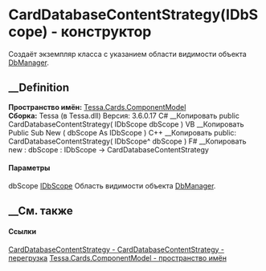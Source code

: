 # CardDatabaseContentStrategy(IDbScope) - конструктор
Создаёт экземпляр класса с указанием области видимости объекта
[DbManager](T_Tessa_Platform_Data_DbManager.htm).
## __Definition
 **Пространство имён:**
[Tessa.Cards.ComponentModel](N_Tessa_Cards_ComponentModel.htm)  
 **Сборка:** Tessa (в Tessa.dll) Версия: 3.6.0.17
C# __Копировать
     public CardDatabaseContentStrategy(
    	IDbScope dbScope
    )
VB __Копировать
     Public Sub New ( 
    	dbScope As IDbScope
    )
C++ __Копировать
     public:
    CardDatabaseContentStrategy(
    	IDbScope^ dbScope
    )
F# __Копировать
     new : 
            dbScope : IDbScope -> CardDatabaseContentStrategy
#### Параметры
dbScope [IDbScope](T_Tessa_Platform_Data_IDbScope.htm)
    Область видимости объекта [DbManager](T_Tessa_Platform_Data_DbManager.htm).
##  __См. также
#### Ссылки
[CardDatabaseContentStrategy -
](T_Tessa_Cards_ComponentModel_CardDatabaseContentStrategy.htm)
[CardDatabaseContentStrategy -
перегрузка](Overload_Tessa_Cards_ComponentModel_CardDatabaseContentStrategy__ctor.htm)
[Tessa.Cards.ComponentModel - пространство
имён](N_Tessa_Cards_ComponentModel.htm)
